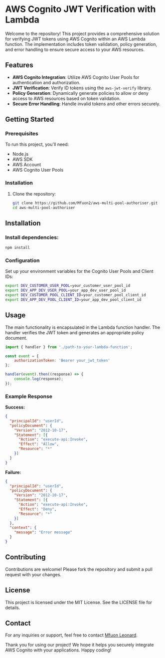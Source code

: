 # AWS Cognito JWT Verification with Lambda

Welcome to the repository! This project provides a comprehensive solution for verifying JWT tokens using AWS Cognito within an AWS Lambda function. The implementation includes token validation, policy generation, and error handling to ensure secure access to your AWS resources.

## Features

- **AWS Cognito Integration**: Utilize AWS Cognito User Pools for authentication and authorization.
- **JWT Verification**: Verify ID tokens using the `aws-jwt-verify` library.
- **Policy Generation**: Dynamically generate policies to allow or deny access to AWS resources based on token validation.
- **Secure Error Handling**: Handle invalid tokens and other errors securely.

## Getting Started

### Prerequisites

To run this project, you'll need:

- Node.js
- AWS SDK
- AWS Account
- AWS Cognito User Pools

### Installation

1. Clone the repository:

   ```bash
   git clone https://github.com/Mfuon2/aws-multi-pool-authoriser.git
   cd aws-multi-pool-authoriser

## Installation

### Install dependencies:

```bash
npm install
```

###  Configuration

Set up your environment variables for the Cognito User Pools and Client IDs:

``` bash
export DEV_CUSTOMER_USER_POOL=your_customer_user_pool_id
export DEV_APP_DEV_USER_POOL=your_app_dev_user_pool_id
export DEV_CUSTOMER_POOL_CLIENT_ID=your_customer_pool_client_id
export DEV_APP_DEV_POOL_CLIENT_ID=your_app_dev_pool_client_id
```

## Usage

The main functionality is encapsulated in the Lambda function handler. The handler verifies the JWT token and generates an appropriate policy document.

```javascript
import { handler } from './path-to-your-lambda-function';

const event = {
    authorizationToken: 'Bearer your_jwt_token'
};

handler(event).then((response) => {
    console.log(response);
});

```

### Example Response

**Success:**

```json
{
  "principalId": "userId",
  "policyDocument": {
    "Version": "2012-10-17",
    "Statement": [{
      "Action": "execute-api:Invoke",
      "Effect": "Allow",
      "Resource": "*"
    }]
  }
}

```
**Failure:**

```json
{
  "principalId": "userId",
  "policyDocument": {
    "Version": "2012-10-17",
    "Statement": [{
      "Action": "execute-api:Invoke",
      "Effect": "Deny",
      "Resource": "*"
    }]
  },
  "context": {
    "message": "Error message"
  }
}

```

## Contributing

Contributions are welcome! Please fork the repository and submit a pull request with your changes.

## License

This project is licensed under the MIT License. See the LICENSE file for details.

## Contact

For any inquiries or support, feel free to contact [Mfuon Leonard](mailto:mfolee@gmail.com).

Thank you for using our project! We hope it helps you securely integrate AWS Cognito with your applications. Happy coding!

